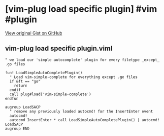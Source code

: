 # [vim-plug load specific plugin] #vim #plugin

[View original Gist on GitHub](https://gist.github.com/Integralist/9b496994a22d2c7d8aa24bf495ac355f)

## vim-plug load specific plugin.viml

```viml
" we load our 'simple autocomplete' plugin for every filetype _except_ .go files

fun! LoadSimpleAutoCompletePlugin()
  " Load vim-simple-complete for everything except .go files
  if &ft == "go"
    return
  endif
  call plug#load('vim-simple-complete')
endfun

augroup LoadSACP
  " remove any previously loaded autocmd! for the InsertEnter event
  autocmd!
  autocmd InsertEnter * call LoadSimpleAutoCompletePlugin() | autocmd! LoadSACP
augroup END

```

